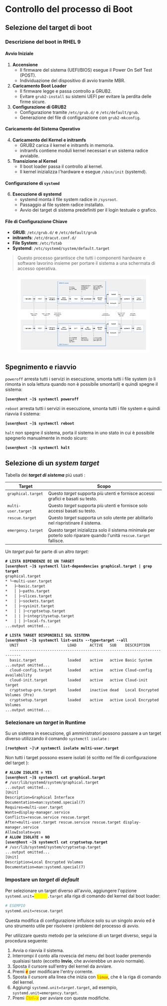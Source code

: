 # Controllo del processo di Boot

## Selezione del target di boot

### Descrizione del boot in RHEL 9

#### Avvio Iniziale

1. **Accensione**
   * Il firmware del sistema (UEFI/BIOS) esegue il Power On Self Test (POST).
   * Individuazione del dispositivo di avvio tramite MBR.
2. **Caricamento Boot Loader**
   * Il firmware legge e passa controllo a GRUB2.
   * Evitare `grub2-install` su sistemi UEFI per evitare la perdita delle firme sicure.
3. **Configurazione di GRUB2**
   * Configurazione tramite `/etc/grub.d/` e `/etc/default/grub`.
   * Generazione del file di configurazione con `grub2-mkconfig`.

#### Caricamento del Sistema Operativo

4. **Caricamento del Kernel e initramfs**
   * GRUB2 carica il kernel e initramfs in memoria.
   * initramfs contiene moduli kernel necessari e un sistema radice avviabile.
5. **Transizione al Kernel**
   * Il boot loader passa il controllo al kernel.
   * Il kernel inizializza l'hardware e esegue `/sbin/init` (systemd).

#### Configurazione di `systemd`

6. **Esecuzione di systemd**
   * systemd monta il file system radice in `/sysroot`.
   * Passaggio al file system radice installato.
   * Avvio dei target di sistema predefiniti per il login testuale o grafico.

#### File di Configurazione Chiave

* **GRUB**: `/etc/grub.d/` e `/etc/default/grub`
* **initramfs**: `/etc/dracut.conf.d/`
* **File System**: `/etc/fstab`
* **Systemd**: `/etc/systemd/system/default.target`

> Questo processo garantisce che tutti i componenti hardware e software lavorino insieme per portare il sistema a una schermata di accesso operativa.

<div data-full-width="true"><figure><img src=".gitbook/assets/image (11).png" alt=""><figcaption></figcaption></figure></div>

## Spegnimento e riavvio

`poweroff` arresta tutti i servizi in esecuzione, smonta tutti i file system (o li rimonta in sola lettura quando non è possibile smontarli) e quindi spegne il sistema:

<pre class="language-bash"><code class="lang-bash"><strong>[user@host ~]$ systemctl poweroff
</strong></code></pre>

`reboot` arresta tutti i servizi in esecuzione, smonta tutti i file system e quindi riavvia il sistema:

<pre><code><strong>[user@host ~]$ systemctl reboot
</strong></code></pre>

`halt` non spegne il sistema, porta il sistema in uno stato in cui è possibile spegnerlo manualmente in modo sicuro:

<pre><code><strong>[user@host ~]$ systemctl halt
</strong></code></pre>

## Selezione di un _system target_

Tabella dei _**target di sistema**_ piú usati :

<table><thead><tr><th valign="top">Target</th><th valign="top">Scopo</th></tr></thead><tbody><tr><td valign="top"><code>graphical.target</code></td><td valign="top">Questo <em>target</em> supporta più utenti e fornisce accessi grafici e basati su testo.</td></tr><tr><td valign="top"><code>multi-user.target</code></td><td valign="top">Questo <em>target</em> supporta più utenti e fornisce solo accessi basati su testo.</td></tr><tr><td valign="top"><code>rescue.target</code></td><td valign="top">Questo <em>target</em> supporta un solo utente per abilitarlo nel rispristinare il sistema.</td></tr><tr><td valign="top"><code>emergency.target</code></td><td valign="top">Questo target inizializza solo il sistema minimale per poterlo solo riparare quando l'unitá <code>rescue.target</code> fallisce.</td></tr></tbody></table>

Un _target_ può far parte di un altro _target:_

<pre class="language-bash"><code class="lang-bash"><strong># LISTA DIPENDENZE DI UN TARGET
</strong><strong>[user@host ~]$ systemctl list-dependencies graphical.target | grep target
</strong>graphical.target
* └─multi-user.target
*   ├─basic.target
*   │ ├─paths.target
*   │ ├─slices.target
*   │ ├─sockets.target
*   │ ├─sysinit.target
*   │ │ ├─cryptsetup.target
*   | | ├─integritysetup.target
*   │ │ ├─local-fs.target
...output omitted...
</code></pre>

<pre class="language-bash"><code class="lang-bash"><strong># LISTA TARGET DISPONIBILI SUL SISTEMA
</strong><strong>[user@host ~]$ systemctl list-units --type=target --all
</strong>  UNIT                      LOAD      ACTIVE   SUB    DESCRIPTION
  ---------------------------------------------------------------------------
  basic.target              loaded    active   active Basic System
...output omitted...
  cloud-config.target       loaded    active   active Cloud-config availability
  cloud-init.target         loaded    active   active Cloud-init target
  cryptsetup-pre.target     loaded    inactive dead   Local Encrypted Volumes (Pre)
  cryptsetup.target         loaded    active   active Local Encrypted Volumes
...output omitted...
</code></pre>

### Selezionare un _target_ in Runtime

Su un sistema in esecuzione, gli amministratori possono passare a un target diverso utilizzando il comando `systemctl isolate` :&#x20;

<pre class="language-bash"><code class="lang-bash"><strong>[root@host ~]\# systemctl isolate multi-user.target
</strong></code></pre>

Non tutti i target possono essere isolati (é scritto nel file di configurazione del target ):&#x20;

<pre class="language-bash"><code class="lang-bash"><strong># ALLOW ISOLATE = YES
</strong><strong>[user@host ~]$ systemctl cat graphical.target
</strong># /usr/lib/systemd/system/graphical.target
...output omitted...
[Unit]
Description=Graphical Interface
Documentation=man:systemd.special(7)
Requires=multi-user.target
Wants=display-manager.service
Conflicts=rescue.service rescue.target
After=multi-user.target rescue.service rescue.target display-manager.service
AllowIsolate=yes
<strong># ALLOW ISOLATE = NO
</strong><strong>[user@host ~]$ systemctl cat cryptsetup.target
</strong># /usr/lib/systemd/system/cryptsetup.target
...output omitted...
[Unit]
Description=Local Encrypted Volumes
Documentation=man:systemd.special(7)
</code></pre>

### Impostare un _target di default_

Per selezionare un target diverso all'avvio, aggiungere l'opzione `systemd.unit=`_<mark style="color:yellow;">`target`</mark>_`.target` alla riga di comando del kernel dal boot loader:

```bash
# ESEMPIO
systemd.unit=rescue.target
```

Questa modifica di configurazione influisce solo su un singolo avvio ed è uno strumento utile per risolvere i problemi del processo di avvio.&#x20;

Per utilizzare questo metodo per la selezione di un target diverso, segui la procedura seguente:

1. Avvia o riavvia il sistema.
2. Interrompi il conto alla rovescia del menu del boot loader premendo qualsiasi tasto (eccetto **Invio**, che avvierebbe un avvio normale).
3. Sposta il cursore sull'entry del kernel da avviare.
4. Premi _<mark style="color:red;">**e**</mark>_ per modificare l'entry corrente.
5. Sposta il cursore alla linea che inizia con <mark style="color:red;">`linux`</mark>, che è la riga di comando del kernel.
6. Aggiungi `systemd.unit=`_`target`_`.target`, ad esempio, `systemd.unit=emergency.target`.
7. Premi _<mark style="color:orange;">**Ctrl**</mark><mark style="color:orange;">+</mark><mark style="color:orange;">**x**</mark>_ per avviare con queste modifiche.
